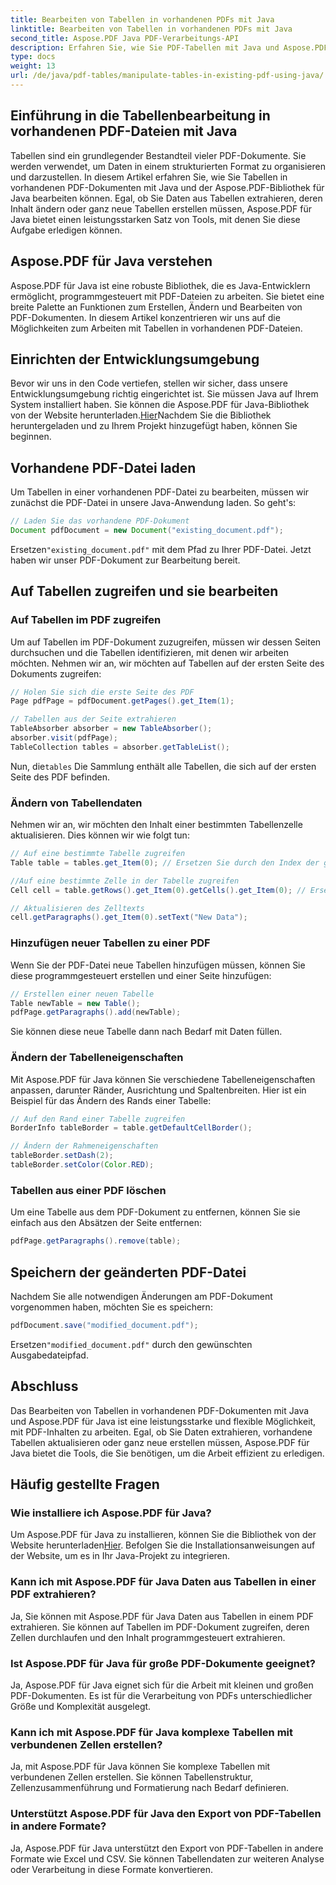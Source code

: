 ```yaml
---
title: Bearbeiten von Tabellen in vorhandenen PDFs mit Java
linktitle: Bearbeiten von Tabellen in vorhandenen PDFs mit Java
second_title: Aspose.PDF Java PDF-Verarbeitungs-API
description: Erfahren Sie, wie Sie PDF-Tabellen mit Java und Aspose.PDF für Java bearbeiten. Diese Schritt-für-Schritt-Anleitung behandelt Tabellenextraktion, -änderung und mehr für eine effektive PDF-Verarbeitung.
type: docs
weight: 13
url: /de/java/pdf-tables/manipulate-tables-in-existing-pdf-using-java/
---
```


## Einführung in die Tabellenbearbeitung in vorhandenen PDF-Dateien mit Java

Tabellen sind ein grundlegender Bestandteil vieler PDF-Dokumente. Sie werden verwendet, um Daten in einem strukturierten Format zu organisieren und darzustellen. In diesem Artikel erfahren Sie, wie Sie Tabellen in vorhandenen PDF-Dokumenten mit Java und der Aspose.PDF-Bibliothek für Java bearbeiten können. Egal, ob Sie Daten aus Tabellen extrahieren, deren Inhalt ändern oder ganz neue Tabellen erstellen müssen, Aspose.PDF für Java bietet einen leistungsstarken Satz von Tools, mit denen Sie diese Aufgabe erledigen können.

## Aspose.PDF für Java verstehen

Aspose.PDF für Java ist eine robuste Bibliothek, die es Java-Entwicklern ermöglicht, programmgesteuert mit PDF-Dateien zu arbeiten. Sie bietet eine breite Palette an Funktionen zum Erstellen, Ändern und Bearbeiten von PDF-Dokumenten. In diesem Artikel konzentrieren wir uns auf die Möglichkeiten zum Arbeiten mit Tabellen in vorhandenen PDF-Dateien.

## Einrichten der Entwicklungsumgebung

 Bevor wir uns in den Code vertiefen, stellen wir sicher, dass unsere Entwicklungsumgebung richtig eingerichtet ist. Sie müssen Java auf Ihrem System installiert haben. Sie können die Aspose.PDF für Java-Bibliothek von der Website herunterladen.[Hier](https://releases.aspose.com/pdf/java/)Nachdem Sie die Bibliothek heruntergeladen und zu Ihrem Projekt hinzugefügt haben, können Sie beginnen.

## Vorhandene PDF-Datei laden

Um Tabellen in einer vorhandenen PDF-Datei zu bearbeiten, müssen wir zunächst die PDF-Datei in unsere Java-Anwendung laden. So geht's:

```java
// Laden Sie das vorhandene PDF-Dokument
Document pdfDocument = new Document("existing_document.pdf");
```

 Ersetzen`"existing_document.pdf"` mit dem Pfad zu Ihrer PDF-Datei. Jetzt haben wir unser PDF-Dokument zur Bearbeitung bereit.

## Auf Tabellen zugreifen und sie bearbeiten

### Auf Tabellen im PDF zugreifen

Um auf Tabellen im PDF-Dokument zuzugreifen, müssen wir dessen Seiten durchsuchen und die Tabellen identifizieren, mit denen wir arbeiten möchten. Nehmen wir an, wir möchten auf Tabellen auf der ersten Seite des Dokuments zugreifen:

```java
// Holen Sie sich die erste Seite des PDF
Page pdfPage = pdfDocument.getPages().get_Item(1);

// Tabellen aus der Seite extrahieren
TableAbsorber absorber = new TableAbsorber();
absorber.visit(pdfPage);
TableCollection tables = absorber.getTableList();
```

 Nun, die`tables` Die Sammlung enthält alle Tabellen, die sich auf der ersten Seite des PDF befinden.

### Ändern von Tabellendaten

Nehmen wir an, wir möchten den Inhalt einer bestimmten Tabellenzelle aktualisieren. Dies können wir wie folgt tun:

```java
// Auf eine bestimmte Tabelle zugreifen
Table table = tables.get_Item(0); // Ersetzen Sie durch den Index der gewünschten Tabelle

//Auf eine bestimmte Zelle in der Tabelle zugreifen
Cell cell = table.getRows().get_Item(0).getCells().get_Item(0); // Ersetzen durch Zeilen- und Spaltenindizes

// Aktualisieren des Zelltexts
cell.getParagraphs().get_Item(0).setText("New Data");
```

### Hinzufügen neuer Tabellen zu einer PDF

Wenn Sie der PDF-Datei neue Tabellen hinzufügen müssen, können Sie diese programmgesteuert erstellen und einer Seite hinzufügen:

```java
// Erstellen einer neuen Tabelle
Table newTable = new Table();
pdfPage.getParagraphs().add(newTable);
```

Sie können diese neue Tabelle dann nach Bedarf mit Daten füllen.

### Ändern der Tabelleneigenschaften

Mit Aspose.PDF für Java können Sie verschiedene Tabelleneigenschaften anpassen, darunter Ränder, Ausrichtung und Spaltenbreiten. Hier ist ein Beispiel für das Ändern des Rands einer Tabelle:

```java
// Auf den Rand einer Tabelle zugreifen
BorderInfo tableBorder = table.getDefaultCellBorder();

// Ändern der Rahmeneigenschaften
tableBorder.setDash(2);
tableBorder.setColor(Color.RED);
```

### Tabellen aus einer PDF löschen

Um eine Tabelle aus dem PDF-Dokument zu entfernen, können Sie sie einfach aus den Absätzen der Seite entfernen:

```java
pdfPage.getParagraphs().remove(table);
```

## Speichern der geänderten PDF-Datei

Nachdem Sie alle notwendigen Änderungen am PDF-Dokument vorgenommen haben, möchten Sie es speichern:

```java
pdfDocument.save("modified_document.pdf");
```

 Ersetzen`"modified_document.pdf"` durch den gewünschten Ausgabedateipfad.

## Abschluss

Das Bearbeiten von Tabellen in vorhandenen PDF-Dokumenten mit Java und Aspose.PDF für Java ist eine leistungsstarke und flexible Möglichkeit, mit PDF-Inhalten zu arbeiten. Egal, ob Sie Daten extrahieren, vorhandene Tabellen aktualisieren oder ganz neue erstellen müssen, Aspose.PDF für Java bietet die Tools, die Sie benötigen, um die Arbeit effizient zu erledigen.

## Häufig gestellte Fragen

### Wie installiere ich Aspose.PDF für Java?

 Um Aspose.PDF für Java zu installieren, können Sie die Bibliothek von der Website herunterladen[Hier](https://releases.aspose.com/pdf/java/). Befolgen Sie die Installationsanweisungen auf der Website, um es in Ihr Java-Projekt zu integrieren.

### Kann ich mit Aspose.PDF für Java Daten aus Tabellen in einer PDF extrahieren?

Ja, Sie können mit Aspose.PDF für Java Daten aus Tabellen in einem PDF extrahieren. Sie können auf Tabellen im PDF-Dokument zugreifen, deren Zellen durchlaufen und den Inhalt programmgesteuert extrahieren.

### Ist Aspose.PDF für Java für große PDF-Dokumente geeignet?

Ja, Aspose.PDF für Java eignet sich für die Arbeit mit kleinen und großen PDF-Dokumenten. Es ist für die Verarbeitung von PDFs unterschiedlicher Größe und Komplexität ausgelegt.

### Kann ich mit Aspose.PDF für Java komplexe Tabellen mit verbundenen Zellen erstellen?

Ja, mit Aspose.PDF für Java können Sie komplexe Tabellen mit verbundenen Zellen erstellen. Sie können Tabellenstruktur, Zellenzusammenführung und Formatierung nach Bedarf definieren.

### Unterstützt Aspose.PDF für Java den Export von PDF-Tabellen in andere Formate?

Ja, Aspose.PDF für Java unterstützt den Export von PDF-Tabellen in andere Formate wie Excel und CSV. Sie können Tabellendaten zur weiteren Analyse oder Verarbeitung in diese Formate konvertieren.